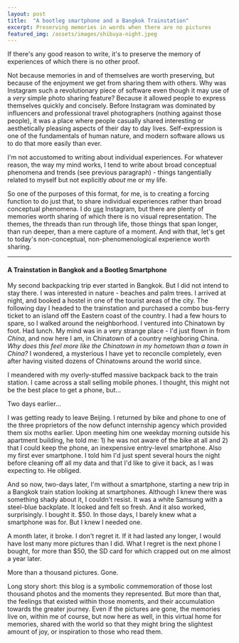 ```yaml
---
layout: post
title:  "A bootleg smartphone and a Bangkok Trainstation"
excerpt: Preserving memories in words when there are no pictures
featured_img: /assets/images/shibuya-night.jpeg
---
```



If there's any good reason to write, it's to preserve the memory of experiences of which there is no other proof.

Not because memories in and of themselves are worth preserving, but because of the enjoyment we get from sharing them with others. Why was Instagram such a revolutionary piece of software even though it may use of a *very* simple photo sharing feature? Because it allowed people to express themselves quickly and concisely. Before Instagram was dominated by influencers and professional travel photographers (nothing against those people), it was a place where people casually shared interesting or aesthetically pleasing aspects of their day to day lives. Self-expression is one of the fundamentals of human nature, and modern software allows us to do that more easily than ever.

I'm not accustomed to writing about individual experiences. For whatever reason, the way my mind works, I tend to write about broad conceptual phenomena and trends (see previous paragraph) - things tangentially related to myself but not explicitly *about* me or my life.

So one of the purposes of this format, for me, is to creating a forcing function to do just that, to share individual experiences rather than broad conceptual phenomena. I do [use](https://www.instagram.com/nicksukie/) Instagram, but there are plenty of memories worth sharing of which there is no visual representation. The themes, the threads than run through life, those things that span longer, than run deeper, than a mere capture of a moment. And with that, let's get to today's non-conceptual, non-phenomenological experience worth sharing.

<hr/>

#### A Trainstation in Bangkok and a Bootleg Smartphone

My second backpacking trip ever started in Bangkok. But I did not intend to stay there. I was interested in nature - beaches and palm trees. I arrived at night, and booked a hostel in one of the tourist areas of the city. The following day I headed to the trainstation and purchased a combo bus-ferry ticket to an island off the Eastern coast of the country. I had a few hours to spare, so I walked around the neighborhood. I ventured into Chinatown by foot. Had lunch. My mind was in a very strange place - I'd just flown in from *China*, and now here I am, in Chinatown of a country neighboring China. _Why does this feel more like the Chinatown in my hometown than a town in China?_ I wondered, a mysterious I have yet to reconcile completely, even after having visited dozens of Chinatowns around the world since.

I meandered with my overly-stuffed massive backpack back to the train station. I came across a stall selling mobile phones. I thought, this might not be the best place to get a phone, but...

Two days earlier...

I was getting ready to leave Beijing. I returned by bike and phone to one of the three proprietors of the now defunct internship agency which provided them six moths earlier. Upon meeting him one weekday morning outside his apartment building, he told me: 1) he was not aware of the bike at all and 2) that I could keep the phone, an inexpensive entry-level smartphone. Also my first ever smartphone. I told him I'd just spent several hours the night before cleaning off all my data and that I'd like to give it back, as I was expecting to. He obliged.

And so now, two-days later, I'm without a smartphone, starting a new trip in a Bangkok train station looking at smartphones. Although I knew there was something shady about it, I couldn't resist. It was a white Samsung with a steel-blue backplate. It looked and felt so fresh. And it also worked, surprisingly. I bought it. $50.  In those days, I barely knew what a smartphone was for. But I knew I needed one.

A month later, it broke. I don't regret it. If it had lasted any longer, I would have lost many more pictures than I did. What I regret is the next phone I bought, for more than $50, the SD card for which crapped out on me almost a year later.

More than a thousand pictures. Gone.

Long story short: this blog is a symbolic commemoration of those lost thousand photos and the moments they represented. But more than that, the feelings that existed within those moments, and their accumulation towards the greater journey. Even if the pictures are gone, the memories live on, within me of course, but now here as well, in this virtual home for memories, shared with the world so that they might bring the slightest amount of joy, or inspiration to those who read them.  
